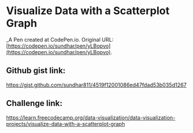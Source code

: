 # Visualize Data with a Scatterplot Graph
 _A Pen created at CodePen.io. Original URL: [https://codepen.io/sundhar/pen/yLBopvo](https://codepen.io/sundhar/pen/yLBopvo).

## Github gist link:
https://gist.github.com/sundhar811/4519f12001086ed47fdad53b035d1267

## Challenge link:
https://learn.freecodecamp.org/data-visualization/data-visualization-projects/visualize-data-with-a-scatterplot-graph 